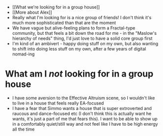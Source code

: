 - [[What we're looking for in a group house]]
- [[More about Alex]]
- Really what I'm looking for is a nice group of friends! I don't think it's much more sophisticated than that are the moment
- We have vague but alive-feeling plans to form a Fractal-type community, but that feels a bit down the road for me - in the "Maslow's hierarchy of needs" thing, I'd just love to have a solid core group first
- I'm kind of an ambivert - happy doing stuff on my own, but also wanting to shift into doing less stuff on my own, after a few years of digital nomad-ing
# What am I *not* looking for in a group house
- I have some aversion to the Effective Altruism scene, so I wouldn't like to live in a house that feels really EA-focused
- I have a fear that Simmo wants a house that is super extroverted and raucous and dance-focused etc (I don't think this is actually want he wants, it's just a part of me that fears this). I want to be able to show up in a comfortably quiet/still way and not feel like I have to be high energy all the time